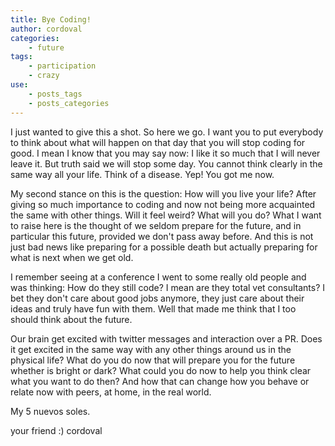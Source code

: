 ```yaml
---
title: Bye Coding!
author: cordoval
categories:
    - future
tags:
    - participation
    - crazy
use:
    - posts_tags
    - posts_categories
---
```


I just wanted to give this a shot. So here we go. I want you to put everybody to think about what will happen on that day that you will stop coding for good. I mean I know that you may say now: I like it so much that I will never leave it. But truth said we will stop some day. You cannot think clearly in the same way all your life. Think of a disease. Yep! You got me now.

 My second stance on this is the question: How will you live your life? After giving so much importance to coding and now not being more acquainted the same with other things. Will it feel weird? What will you do? What I want to raise here is the thought of we seldom prepare for the future, and in particular this future, provided we don't pass away before. And this is not just bad news like preparing for a possible death but actually preparing for what is next when we get old.

 I remember seeing at a conference I went to some really old people and was thinking: How do they still code? I mean are they total vet consultants? I bet they don't care about good jobs anymore, they just care about their ideas and truly have fun with them. Well that made me think that I too should think about the future.

Our brain get excited with twitter messages and interaction over a PR. Does it get excited in the same way with any other things around us in the physical life? What do you do now that will prepare you for the future whether is bright or dark? What could you do now to help you think clear what you want to do then? And how that can change how you behave or relate now with peers, at home, in the real world.

My 5 nuevos soles.

your friend :) cordoval
